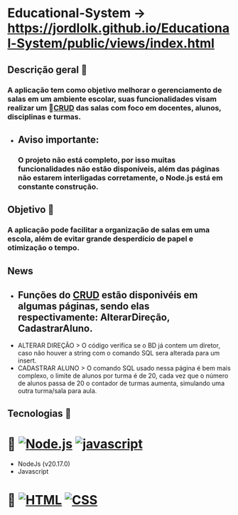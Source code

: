 # Educational-System -> https://jordlolk.github.io/Educational-System/public/views/index.html
## Descrição geral 💬
### A aplicação tem como objetivo melhorar o gerenciamento de salas em um ambiente escolar, suas funcionalidades visam realizar um 📍[CRUD](https://www.sumologic.com/glossary/crud/#:~:text=CRUD%20is%20an%20acronym%20from,%2C%20read%2C%20update%20and%20delete.) das salas com foco em docentes, alunos, disciplinas e turmas.

* ## Aviso importante:
   ### O projeto não está completo, por isso muitas funcionalidades não estão disponíveis, além das páginas não estarem interligadas corretamente, o Node.js está em constante construção.
## Objetivo 🚩
### A aplicação pode facilitar a organização de salas em uma escola, além de evitar grande desperdício de papel e otimização o tempo. 

## News
   - ## Funções do [CRUD](https://www.sumologic.com/glossary/crud/#:~:text=CRUD%20is%20an%20acronym%20from,%2C%20read%2C%20update%20and%20delete.) estão disponivéis em algumas páginas, sendo elas respectivamente: AlterarDireção, CadastrarAluno.
   - ALTERAR DIREÇÃO > O código verifica se o BD já contem um diretor, caso não houver a string com o comando SQL sera alterada para um insert.
   - CADASTRAR ALUNO > O comando SQL usado nessa página é bem mais complexo, o limite de alunos por turma é de 20, cada vez que o número de alunos passa de 20 o contador de turmas aumenta, simulando uma outra turma/sala para aula.

## Tecnologias 👾
 # 📍 [![Node.js](https://img.shields.io/badge/Node.js-323330?style=for-the-badge&logo=Node.js&logoColor=F7DF1E)](https://nodejs.org/api/documentation.html) [![javascript](https://img.shields.io/badge/JavaScript-323330?style=for-the-badge&logo=javascript&logoColor=F7DF1E)](https://developer.mozilla.org/pt-BR/docs/Web/JavaScript)
   - NodeJs (v20.17.0)
   - Javascript

 # 📍 [![HTML](https://img.shields.io/badge/HTML5-E34F26?style=for-the-badge&logo=html5&logoColor=white)](https://developer.mozilla.org/pt-BR/docs/Web/HTML) [![CSS](https://img.shields.io/badge/CSS3-1572B6?style=for-the-badge&logo=css3&logoColor=white)](https://developer.mozilla.org/pt-BR/docs/Web/CSS)

